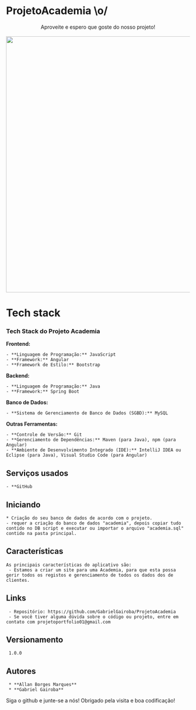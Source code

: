 # ProjetoAcademia \o/
<div align="center">
Aproveite e espero que goste do nosso projeto!
</div>
<br>

<div align="center">
<img src="https://github.com/GabrielGairoba/ProjetoAcademia/assets/90579145/9e978827-847b-4eb1-80c3-60661fd4337d" width="700px" />
</div>

# Tech stack

### Tech Stack do Projeto Academia

**Frontend:**

    - **Linguagem de Programação:** JavaScript
    - **Framework:** Angular
    - **Framework de Estilo:** Bootstrap
    
**Backend:**

    - **Linguagem de Programação:** Java
    - **Framework:** Spring Boot
    
**Banco de Dados:**

    - **Sistema de Gerenciamento de Banco de Dados (SGBD):** MySQL
**Outras Ferramentas:**

    - **Controle de Versão:** Git
    - **Gerenciamento de Dependências:** Maven (para Java), npm (para Angular)
    - **Ambiente de Desenvolvimento Integrado (IDE):** IntelliJ IDEA ou Eclipse (para Java), Visual Studio Code (para Angular)

## Serviços usados

    - **GitHub

## Iniciando

    * Criação do seu banco de dados de acordo com o projeto.
    - requer a criação do banco de dados "academia", depois copiar tudo contido no DB script e executar ou importar o arquivo "academia.sql" contido na pasta principal.

## Características

    As principais características do aplicativo são:
     - Estamos a criar um site para uma Academia, para que esta possa gerir todos os registos e gerenciamento de todos os dados dos de clientes.

## Links

     - Repositório: https://github.com/GabrielGairoba/ProjetoAcademia
     - Se você tiver alguma dúvida sobre o código ou projeto, entre em contato com projetoportfolio01@gmail.com

 ## Versionamento

     1.0.0

 ## Autores

     * **Allan Borges Marques**
     * **Gabriel Gairoba**

 Siga o github e junte-se a nós!
 Obrigado pela visita e boa codificação!

